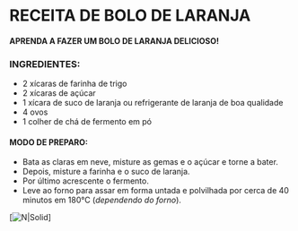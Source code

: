 #  RECEITA DE BOLO DE LARANJA
#### APRENDA A FAZER UM BOLO DE LARANJA **DELICIOSO!**
### INGREDIENTES:
- 2 xícaras de farinha de trigo
- 2 xícaras de açúcar
- 1 xícara de suco de laranja ou refrigerante de laranja de boa qualidade
- 4 ovos
- 1 colher de chá de fermento em pó
#### MODO DE PREPARO:
* Bata as claras em neve, misture as gemas e o açúcar e torne a bater.
* Depois, misture a farinha e o suco de laranja.
* Por último acrescente o fermento.
* Leve ao forno para assar em forma untada e polvilhada por cerca de 40 minutos em 180°C (*dependendo do forno*).

[![N|Solid](https://bing.com/th?id=OSK.ba19fc39febfebba441a49852f6e1be1)]